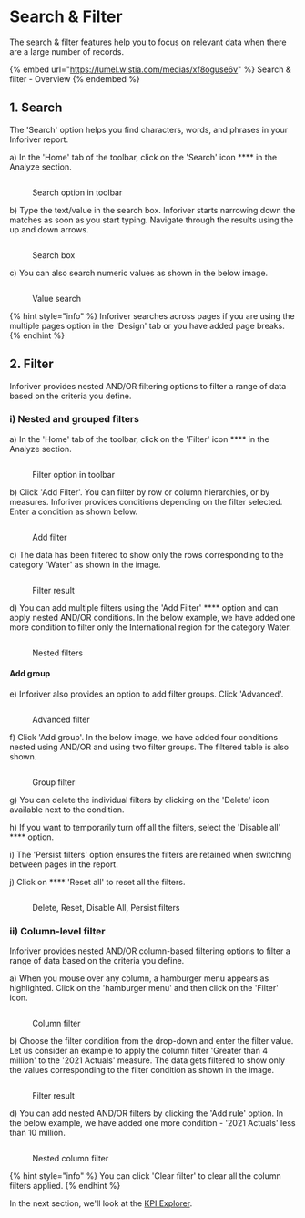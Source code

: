# Search & Filter

The search & filter features help you to focus on relevant data when there are a large number of records.

{% embed url="https://lumel.wistia.com/medias/xf8oguse6v" %}
Search & filter - Overview
{% endembed %}

## 1. Search

The 'Search' option helps you find characters, words, and phrases in your Inforiver report.

a) In the 'Home' tab of the toolbar, click on the 'Search' icon **** in the Analyze section.

<figure><img src="../../../.gitbook/assets/Search (1).png" alt=""><figcaption><p>Search option in toolbar</p></figcaption></figure>

b) Type the text/value in the search box. Inforiver starts narrowing down the matches as soon as you start typing. Navigate through the results using the up and down arrows.

<figure><img src="../../../.gitbook/assets/SearchBox.png" alt=""><figcaption><p>Search box</p></figcaption></figure>

c) You can also search numeric values as shown in the below image.

<figure><img src="../../../.gitbook/assets/ValueSearch (1).png" alt=""><figcaption><p>Value search</p></figcaption></figure>

{% hint style="info" %}
Inforiver searches across pages if you are using the multiple pages option in the 'Design' tab or you have added page breaks.&#x20;
{% endhint %}

## 2. Filter

Inforiver provides nested AND/OR filtering options to filter a range of data based on the criteria you define.

### i) Nested and grouped filters

a) In the 'Home' tab of the toolbar, click on the 'Filter' icon **** in the Analyze section.

<figure><img src="../../../.gitbook/assets/Filter.png" alt=""><figcaption><p>Filter option in toolbar</p></figcaption></figure>

b) Click 'Add Filter'. You can filter by row or column hierarchies, or by measures. Inforiver provides conditions depending on the filter selected. Enter a condition as shown below.

<figure><img src="../../../.gitbook/assets/Addfilter2.png" alt=""><figcaption><p>Add filter</p></figcaption></figure>

c) The data has been filtered to show only the rows corresponding to the category 'Water' as shown in the image.

<figure><img src="../../../.gitbook/assets/FilterResult.png" alt=""><figcaption><p>Filter result</p></figcaption></figure>

d) You can add multiple filters using the 'Add Filter' **** option and can apply nested AND/OR conditions. In the below example, we have added one more condition to filter only the International region for the category Water.

<figure><img src="../../../.gitbook/assets/NestedFilters.png" alt=""><figcaption><p>Nested filters</p></figcaption></figure>

#### Add group

e) Inforiver also provides an option to add filter groups. Click 'Advanced'.&#x20;

<figure><img src="../../../.gitbook/assets/Advanced filter1.png" alt=""><figcaption><p>Advanced filter</p></figcaption></figure>

f) Click 'Add group'. In the below image, we have added four conditions nested using AND/OR and using two filter groups. The filtered table is also shown.

<figure><img src="../../../.gitbook/assets/GroupFilter.png" alt=""><figcaption><p>Group filter</p></figcaption></figure>

g) You can delete the individual filters by clicking on the 'Delete' icon available next to the condition.

h) If you want to temporarily turn off all the filters, select the 'Disable all' **** option.

i) The 'Persist filters' option ensures the filters are retained when switching between pages in the report.&#x20;

j) Click on **** 'Reset all' to reset all the filters.

<figure><img src="../../../.gitbook/assets/Delete1.png" alt=""><figcaption><p>Delete, Reset, Disable All, Persist filters</p></figcaption></figure>

### ii) Column-level filter

Inforiver provides nested AND/OR column-based filtering options to filter a range of data based on the criteria you define.&#x20;

a) When you mouse over any column, a hamburger menu appears as highlighted. Click on the 'hamburger menu' and then click on the 'Filter' icon.

<figure><img src="../../../.gitbook/assets/Filter4.png" alt=""><figcaption><p>Column filter</p></figcaption></figure>

b) Choose the filter condition from the drop-down and enter the filter value. Let us consider an example to apply the column filter 'Greater than 4 million' to the '2021 Actuals' measure. The data gets filtered to show only the values corresponding to the filter condition as shown in the image.

<figure><img src="../../../.gitbook/assets/Filterresult2.png" alt=""><figcaption><p>Filter result</p></figcaption></figure>

d) You can add nested AND/OR filters by clicking the 'Add rule' option. In the below example, we have added one more condition - '2021 Actuals' less than 10 million.

<figure><img src="../../../.gitbook/assets/NEstedColumnFilter1.png" alt=""><figcaption><p>Nested column filter</p></figcaption></figure>

{% hint style="info" %}
You can click 'Clear filter' to clear all the column filters applied.
{% endhint %}

In the next section, we'll look at the [KPI Explorer](explorer.md).&#x20;
